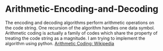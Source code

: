 # Arithmetic-Encoding-and-Decoding
The encoding and decoding algorithms perform arithmetic operations on the code string. One recursion of the algorithm handles one data symbol. Arithmetic coding is actually a family of codes which share the property of treating the code string as a magnitude. I am trying to implement the algorithm using python.
[Arithmetic Coding: Wikipedia](https://en.wikipedia.org/wiki/Arithmetic_coding)

